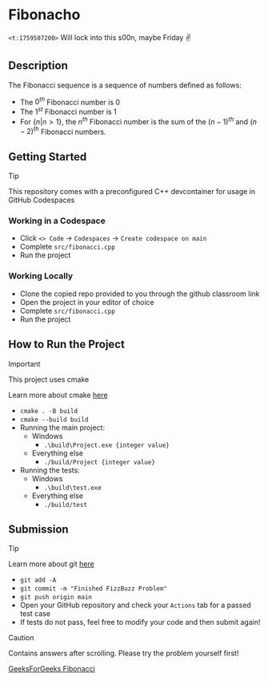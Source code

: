 # Fibonacho
`<t:1759507200>` Will lock into this s00n, maybe Friday ✌️
## Description

The Fibonacci sequence is a sequence of numbers defined as follows:
- The $0^{th}$ Fibonacci number is $0$
- The $1^{st}$ Fibonacci number is $1$
- For $\{n|n>1\}$, the $n^{th}$ Fibonacci number is the sum of the $(n-1)^{th}$ and $(n-2)^{th}$ Fibonacci numbers.

## Getting Started

> [!TIP]
> This repository comes with a preconfigured C++ devcontainer for usage in GitHub Codespaces

### Working in a Codespace

- Click `<> Code` -> `Codespaces` -> `Create codespace on main`
- Complete `src/fibonacci.cpp`
- Run the project

### Working Locally

- Clone the copied repo provided to you through the github classroom link
- Open the project in your editor of choice
- Complete `src/fibonacci.cpp`
- Run the project

## How to Run the Project

> [!IMPORTANT]
> This project uses cmake
>
> Learn more about cmake [here](https://cmake.org/)

- `cmake . -B build`
- `cmake --build build`
- Running the main project:
  - Windows
    - `.\build\Project.exe {integer value}`
  - Everything else
    - `./build/Project {integer value}` 
- Running the tests:
  - Windows
    - `.\build\test.exe`
  - Everything else
    - `./build/test`
   
## Submission

> [!TIP]
> Learn more about git [here](https://git-scm.com/)

- `git add -A`
- `git commit -m "Finished FizzBuzz Problem"`
- `git push origin main`
- Open your GitHub repository and check your `Actions` tab for a passed test case
- If tests do not pass, feel free to modify your code and then submit again!

> [!CAUTION]
> Contains answers after scrolling. Please try the problem yourself first!
> 
> [GeeksForGeeks Fibonacci](https://www.geeksforgeeks.org/maths/fibonacci-sequence/)
